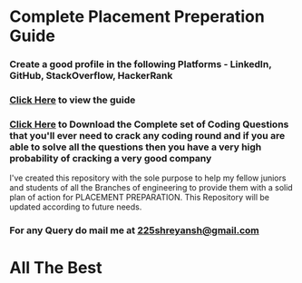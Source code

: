 <h1>Complete Placement Preperation Guide</h1>
<h3>Create a good profile in the following Platforms - LinkedIn, GitHub, StackOverflow, HackerRank </h3>
<h3><a href="https://docs.google.com/document/d/1tkYf5WR-5RQN6kZ27B6-VirTxgz11bmBg2_4DDyTTtI/edit?usp=drivesdk">Click Here</a> to view the guide</h3>
<h3><a href="https://github.com/shreyansh225/Complete-Placement-Preperation-Guide/blob/main/All%20Possible%20Coding%20Questions%20for%20Best%20Practice.xlsx">Click Here</a> to Download the Complete set of Coding Questions that you'll ever need to crack any coding round and if you are able to solve all the questions then you have a very high probability of cracking a very good company </h3>
<p>I've created this repository with the sole purpose to help my fellow juniors and students of all the Branches of engineering to provide them with a solid plan of action for PLACEMENT PREPARATION. This Repository will be updated according to future needs.</p>
<h3>For any Query do mail me at <a href="mailto:225shreyansh@gmail.com">225shreyansh@gmail.com</a></h3>

<h1>All The Best</h1>


